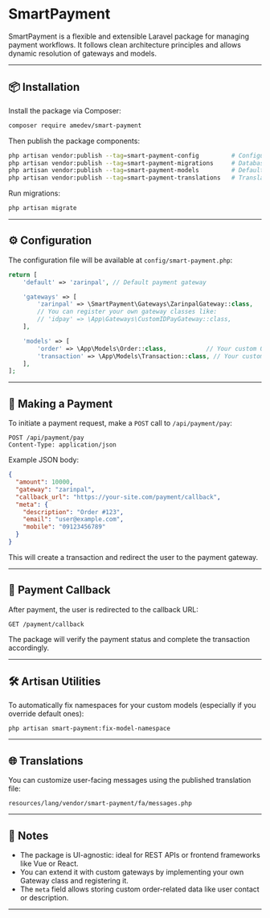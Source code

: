 # SmartPayment

SmartPayment is a flexible and extensible Laravel package for managing payment workflows. It follows clean architecture principles and allows dynamic resolution of gateways and models.

---

## 📦 Installation

Install the package via Composer:

```bash
composer require amedev/smart-payment
```

Then publish the package components:

```bash
php artisan vendor:publish --tag=smart-payment-config         # Configuration file
php artisan vendor:publish --tag=smart-payment-migrations     # Database migrations
php artisan vendor:publish --tag=smart-payment-models         # Default models
php artisan vendor:publish --tag=smart-payment-translations   # Translations (e.g. Farsi)
```

Run migrations:

```bash
php artisan migrate
```

---

## ⚙️ Configuration

The configuration file will be available at `config/smart-payment.php`:

```php
return [
    'default' => 'zarinpal', // Default payment gateway

    'gateways' => [
        'zarinpal' => \SmartPayment\Gateways\ZarinpalGateway::class,
        // You can register your own gateway classes like:
        // 'idpay' => \App\Gateways\CustomIDPayGateway::class,
    ],

    'models' => [
        'order' => \App\Models\Order::class,           // Your custom Order model
        'transaction' => \App\Models\Transaction::class, // Your custom Transaction model
    ],
];
```

---

## 🚀 Making a Payment

To initiate a payment request, make a `POST` call to `/api/payment/pay`:

```http
POST /api/payment/pay
Content-Type: application/json
```

Example JSON body:

```json
{
  "amount": 10000,
  "gateway": "zarinpal",
  "callback_url": "https://your-site.com/payment/callback",
  "meta": {
    "description": "Order #123",
    "email": "user@example.com",
    "mobile": "09123456789"
  }
}
```

This will create a transaction and redirect the user to the payment gateway.

---

## 🔄 Payment Callback

After payment, the user is redirected to the callback URL:

```http
GET /payment/callback
```

The package will verify the payment status and complete the transaction accordingly.

---

## 🛠 Artisan Utilities

To automatically fix namespaces for your custom models (especially if you override default ones):

```bash
php artisan smart-payment:fix-model-namespace
```

---

## 🌐 Translations

You can customize user-facing messages using the published translation file:

```
resources/lang/vendor/smart-payment/fa/messages.php
```

---

## 📌 Notes

- The package is UI-agnostic: ideal for REST APIs or frontend frameworks like Vue or React.
- You can extend it with custom gateways by implementing your own Gateway class and registering it.
- The `meta` field allows storing custom order-related data like user contact or description.

---
